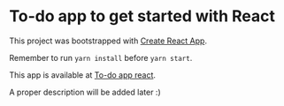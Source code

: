 # To-do app to get started with React

This project was bootstrapped with [Create React App](https://github.com/facebook/create-react-app).

Remember to run `yarn install` before `yarn start`.

This app is available at [To-do app react](https://polpo-todo-app.herokuapp.com/).

A proper description will be added later :)
